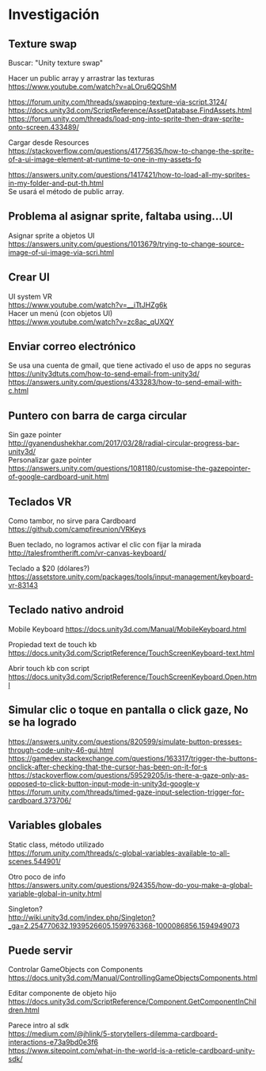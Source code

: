 # Investigación

## Texture swap
Buscar: "Unity texture swap"  

Hacer un public array y arrastrar las texturas  
https://www.youtube.com/watch?v=aLOru6QQShM  

https://forum.unity.com/threads/swapping-texture-via-script.3124/  
https://docs.unity3d.com/ScriptReference/AssetDatabase.FindAssets.html  
https://forum.unity.com/threads/load-png-into-sprite-then-draw-sprite-onto-screen.433489/  

Cargar desde Resources  
https://stackoverflow.com/questions/41775635/how-to-change-the-sprite-of-a-ui-image-element-at-runtime-to-one-in-my-assets-fo  

https://answers.unity.com/questions/1417421/how-to-load-all-my-sprites-in-my-folder-and-put-th.html  
Se usará el método de public array.  

## Problema al asignar sprite, faltaba using...UI
Asignar sprite a objetos UI  
https://answers.unity.com/questions/1013679/trying-to-change-source-image-of-ui-image-via-scri.html  

## Crear UI
UI system VR  
https://www.youtube.com/watch?v=__iTtJHZg6k  
Hacer un menú (con objetos UI)  
https://www.youtube.com/watch?v=zc8ac_qUXQY  

## Enviar correo electrónico  
Se usa una cuenta de gmail, que tiene activado el uso de apps no seguras    
https://unity3dtuts.com/how-to-send-email-from-unity3d/  
https://answers.unity.com/questions/433283/how-to-send-email-with-c.html

## Puntero con barra de carga circular  
Sin gaze pointer  
http://gyanendushekhar.com/2017/03/28/radial-circular-progress-bar-unity3d/  
Personalizar gaze pointer  
https://answers.unity.com/questions/1081180/customise-the-gazepointer-of-google-cardboard-unit.html  

## Teclados VR
Como tambor, no sirve para Cardboard  
https://github.com/campfireunion/VRKeys  

Buen teclado, no logramos activar el clic con fijar la mirada  
http://talesfromtherift.com/vr-canvas-keyboard/

Teclado a $20 (dólares?)  
https://assetstore.unity.com/packages/tools/input-management/keyboard-vr-83143  

## Teclado nativo android  
Mobile Keyboard
https://docs.unity3d.com/Manual/MobileKeyboard.html  

Propiedad text de touch kb  
https://docs.unity3d.com/ScriptReference/TouchScreenKeyboard-text.html  

Abrir touch kb con script  
https://docs.unity3d.com/ScriptReference/TouchScreenKeyboard.Open.html  

## Simular clic o toque en pantalla o click gaze, No se ha logrado
https://answers.unity.com/questions/820599/simulate-button-presses-through-code-unity-46-gui.html  
https://gamedev.stackexchange.com/questions/163317/trigger-the-buttons-onclick-after-checking-that-the-cursor-has-been-on-it-for-s  
https://stackoverflow.com/questions/59529205/is-there-a-gaze-only-as-opposed-to-click-button-input-mode-in-unity3d-google-v  
https://forum.unity.com/threads/timed-gaze-input-selection-trigger-for-cardboard.373706/  

## Variables globales  
Static class, método utilizado  
https://forum.unity.com/threads/c-global-variables-available-to-all-scenes.544901/  

Otro poco de info  
https://answers.unity.com/questions/924355/how-do-you-make-a-global-variable-global-in-unity.html  

Singleton?  
http://wiki.unity3d.com/index.php/Singleton?_ga=2.254770632.1939526605.1599763368-1000086856.1594949073  

## Puede servir
Controlar GameObjects con Components  
https://docs.unity3d.com/Manual/ControllingGameObjectsComponents.html  



Editar componente de objeto hijo  
https://docs.unity3d.com/ScriptReference/Component.GetComponentInChildren.html  

Parece intro al sdk  
https://medium.com/@jhlink/5-storytellers-dilemma-cardboard-interactions-e73a9bd0e3f6  
https://www.sitepoint.com/what-in-the-world-is-a-reticle-cardboard-unity-sdk/  
